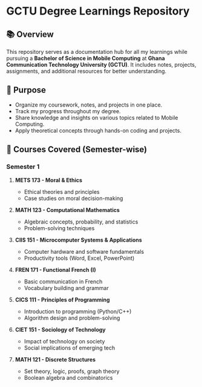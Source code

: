 # GCTU Degree Learnings Repository

## 📚 Overview
This repository serves as a documentation hub for all my learnings while pursuing a **Bachelor of Science in Mobile Computing** at **Ghana Communication Technology University (GCTU)**. It includes notes, projects, assignments, and additional resources for better understanding.

## 🎯 Purpose
- Organize my coursework, notes, and projects in one place.
- Track my progress throughout my degree.
- Share knowledge and insights on various topics related to Mobile Computing.
- Apply theoretical concepts through hands-on coding and projects.

## 🏫 Courses Covered (Semester-wise)
### **Semester 1**
1. **METS 173 - Moral & Ethics**  
   - Ethical theories and principles  
   - Case studies on moral decision-making  

2. **MATH 123 - Computational Mathematics**  
   - Algebraic concepts, probability, and statistics  
   - Problem-solving techniques  

3. **CIIS 151 - Microcomputer Systems & Applications**  
   - Computer hardware and software fundamentals  
   - Productivity tools (Word, Excel, PowerPoint)  

4. **FREN 171 - Functional French (I)**  
   - Basic communication in French  
   - Vocabulary building and grammar  

5. **CICS 111 - Principles of Programming**  
   - Introduction to programming (Python/C++)  
   - Algorithm design and problem-solving  

6. **CIET 151 - Sociology of Technology**  
   - Impact of technology on society  
   - Social implications of emerging tech  

7. **MATH 121 - Discrete Structures**  
   - Set theory, logic, proofs, graph theory  
   - Boolean algebra and combinatorics 
